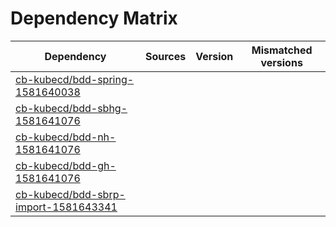 # Dependency Matrix

Dependency | Sources | Version | Mismatched versions
---------- | ------- | ------- | -------------------
[cb-kubecd/bdd-spring-1581640038](https://github.com/cb-kubecd/bdd-spring-1581640038.git) |  | []() | 
[cb-kubecd/bdd-sbhg-1581641076](https://github.com/cb-kubecd/bdd-sbhg-1581641076.git) |  | []() | 
[cb-kubecd/bdd-nh-1581641076](https://github.com/cb-kubecd/bdd-nh-1581641076.git) |  | []() | 
[cb-kubecd/bdd-gh-1581641076](https://github.com/cb-kubecd/bdd-gh-1581641076.git) |  | []() | 
[cb-kubecd/bdd-sbrp-import-1581643341](https://github.com/cb-kubecd/bdd-sbrp-import-1581643341.git) |  | []() | 
